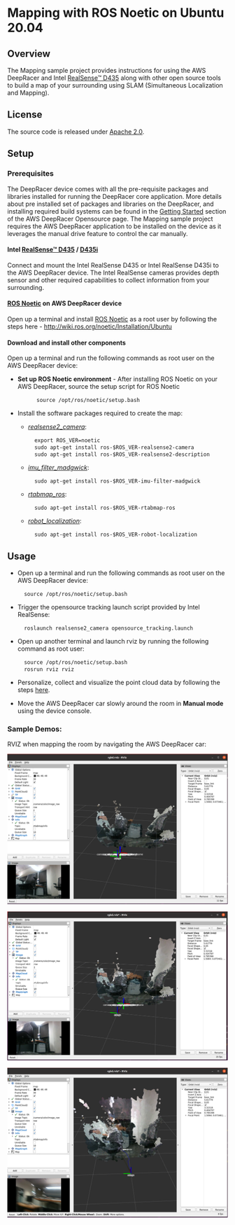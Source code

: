 # Mapping with ROS Noetic on Ubuntu 20.04

## Overview

The Mapping sample project provides instructions for using the AWS DeepRacer and Intel [RealSense™ D435](https://www.intelrealsense.com/depth-camera-d435/) along with other open source tools to build a map of your surrounding using SLAM (Simultaneous Localization and Mapping).

## License

The source code is released under [Apache 2.0](https://aws.amazon.com/apache-2-0/).

## Setup

### Prerequisites

The DeepRacer device comes with all the pre-requisite packages and libraries installed for running the DeepRacer core application. More details about pre installed set of packages and libraries on the DeepRacer, and installing required build systems can be found in the [Getting Started](https://github.com/aws-racer/aws-deepracer-launcher/blob/main/getting-started.md) section of the AWS DeepRacer Opensource page. The Mapping sample project requires the AWS DeepRacer application to be installed on the device as it leverages the manual drive feature to control the car manually.

#### Intel [RealSense™ D435](https://www.intelrealsense.com/depth-camera-d435/) / [D435i](https://www.intelrealsense.com/depth-camera-d435i/)

Connect and mount the Intel RealSense D435 or Intel RealSense D435i to the AWS DeepRacer device. The Intel RealSense cameras provides depth sensor and other required capabilities to collect information from your surrounding.

#### [ROS Noetic](http://wiki.ros.org/noetic) on AWS DeepRacer device

Open up a terminal and install [ROS Noetic](http://wiki.ros.org/noetic) as a root user by following the steps here - http://wiki.ros.org/noetic/Installation/Ubuntu

#### Download and install other components

Open up a terminal and run the following commands as root user on the AWS DeepRacer device:

- **Set up ROS Noetic environment** - After installing ROS Noetic on your AWS DeepRacer, source the setup script for ROS Noetic

            source /opt/ros/noetic/setup.bash

- Install the software packages required to create the map: 

    - [*realsense2_camera*](https://github.com/IntelRealSense/realsense-ros):

            export ROS_VER=noetic
            sudo apt-get install ros-$ROS_VER-realsense2-camera
            sudo apt-get install ros-$ROS_VER-realsense2-description

    - [*imu_filter_madgwick*](https://github.com/ccny-ros-pkg/imu_tools/tree/noetic):

            sudo apt-get install ros-$ROS_VER-imu-filter-madgwick

    - [*rtabmap_ros*](https://github.com/introlab/rtabmap_ros/tree/noetic-devel):

            sudo apt-get install ros-$ROS_VER-rtabmap-ros

    - [*robot_localization*](https://github.com/cra-ros-pkg/robot_localization/tree/noetic-devel):

            sudo apt-get install ros-$ROS_VER-robot-localization

## Usage

- Open up a terminal and run the following commands as root user on the AWS DeepRacer device:

        source /opt/ros/noetic/setup.bash

- Trigger the opensource tracking launch script provided by Intel RealSense:

        roslaunch realsense2_camera opensource_tracking.launch

- Open up another terminal and launch rviz by running the following command as root user:

        source /opt/ros/noetic/setup.bash
        rosrun rviz rviz

- Personalize, collect and visualize the point cloud data by following the steps [here](https://github.com/IntelRealSense/realsense-ros/wiki/SLAM-with-D435i#personalize-rviz).

- Move the AWS DeepRacer car slowly around the room in **Manual mode** using the device console.

### Sample Demos:

RVIZ when mapping the room by navigating the AWS DeepRacer car:

![mapping-pic1](/media/mapping-pic1.png)

![mapping-pic2](/media/mapping-pic2.png)

![mapping-pic3](/media/mapping-pic3.png)
